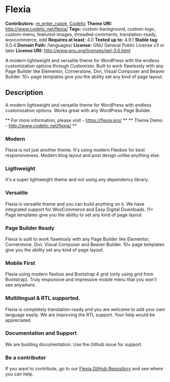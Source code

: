 # Flexia

**Contributors:** [re_enter_rupok](https://profiles.wordpress.org/re_enter_rupok), [Codetic](https://profiles.wordpress.org/codetic)
**Theme URI:** http://www.codetic.net/flexia/
**Tags:** custom-background, custom-logo, custom-menu, featured-images, threaded-comments, translation-ready, woocommerce, edd
**Requires at least:** 4.0
**Tested up to:** 4.9.1
**Stable tag:** 0.0.4
**Domain Path:** /languages/
**License:** GNU General Public License v3 or later
**License URI:** http://www.gnu.org/licenses/gpl-3.0.html

A modern lightweight and versatile theme for WordPress with the endless customization options through Customizer. Built to work flawlessly with any Page Builder like Elementor, Cornerstone, Divi, Visual Composer and Beaver Builder. 10+ page templates give you the ability set any kind of page layout.


## Description ##

A modern lightweight and versatile theme for WordPress with endless customization options. Works great with any WordPress Page Builder.

** For more information, please visit - https://flexia.pro/ **
** Theme Demo - http://www.codetic.net/flexia/ **

### Modern ###

Flexia is not just another theme. It's using modern Flexbox for best responsiveness. Modern blog layout and post design unlike anything else.

### Ligthweight ###

It's a super lightweight theme and not using any dependency library. 

### Versatile ###

Flexia is versatile theme and you can build anything on it. We have integrated support for WooCommerce and Easy Digital Downloads. 11+ Page templates give you the ability to set any kind of page layout.

### Page Builder Ready ###

Flexia is suilt to work flawlessly with any Page Builder like Elementor, Cornerstone, Divi, Visual Composer and Beaver Builder. 10+ page templates give you the ability set any kind of page layout.

### Mobile First ###

Flexia using modern flexbox and Bootstrap 4 grid (only using grid from Bootstrap). Truly responsive and impressive mobile menu that you won't see anywhere.

### Multilingual & RTL supported. ###

Flexia is completely translation-ready and you are welcome to add your own language easily. We are improving the RTL support. Your help would be appreciated.

### Documentation and Support ###

We are building documentation. Use the Github issue for support.

### Be a contributor ###

If you want to contribute, go to our [Flexia GitHub Repository](https://github.com/rupok/flexia) and see where you can help.

